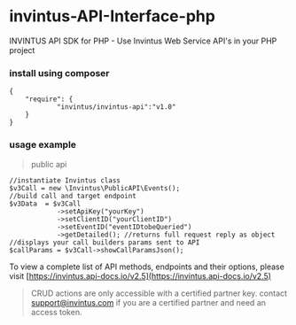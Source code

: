 # invintus-API-Interface-php
INVINTUS API SDK for PHP - Use Invintus Web Service API's in your PHP project
### install using composer
```angular2html
{
    "require": {
	        "invintus/invintus-api":"v1.0"
    }
}
```
### usage example 
> public api

```$xslt
//instantiate Invintus class
$v3Call = new \Invintus\PublicAPI\Events();
//build call and target endpoint
$v3Data  = $v3Call
            ->setApiKey("yourKey")
            ->setClientID("yourClientID")
            ->setEventID("eventIDtobeQueried")
            ->getDetailed(); //returns full request reply as object 
//displays your call builders params sent to API
$callParams = $v3Call->showCallParamsJson();
```
To view a complete list of API methods, endpoints and their options, please visit [https://invintus.api-docs.io/v2.5](https://invintus.api-docs.io/v2.5)

>CRUD actions are only accessible with a certified partner key. contact support@invintus.com if you are a certified partner and need an access token. 